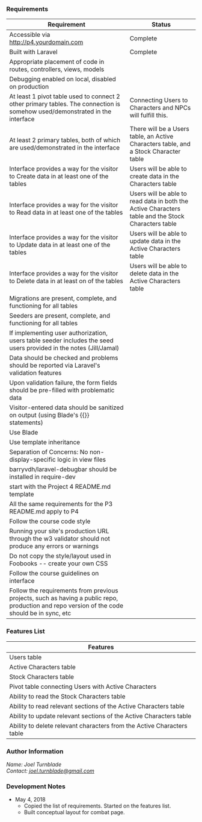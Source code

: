 ### Requirements
| Requirement | Status |
|---|---|
| Accessible via http://p4.yourdomain.com | Complete |
| Built with Laravel | Complete |
| Appropriate placement of code in routes, controllers, views, models ||
| Debugging enabled on local, disabled on production ||
| At least 1 pivot table used to connect 2 other primary tables.  The connection is somehow used/demonstrated in the interface | Connecting Users to Characters and NPCs will fulfill this. |
| At least 2 primary tables, both of which are used/demonstrated in the interface | There will be a Users table, an Active Characters table, and a Stock Character table|
| Interface provides a way for the visitor to Create data in at least one of the tables | Users will be able to create data in the Characters table |
| Interface provides a way for the visitor to Read data in at least one of the tables | Users will be able to read data in both the Active Characters table and the Stock Characters table |
| Interface provides a way for the visitor to Update data in at least one of the tables | Users will be able to update data in the Active Characters table |
| Interface provides a way for the visitor to Delete data in at least on of the tables | Users will be able to delete data in the Active Characters table |
| Migrations are present, complete, and functioning for all tables ||
| Seeders are present, complete, and functioning for all tables ||
| If implementing user authorization, users table seeder includes the seed users provided in the notes (Jill/Jamal) ||
| Data should be checked and problems should be reported via Laravel's validation features |
| Upon validation failure, the form fields should be pre-filled with problematic data ||
| Visitor-entered data should be sanitized on output (using Blade's {{}} statements) ||
| Use Blade ||
| Use template inheritance ||
| Separation of Concerns: No non-display-specific logic in view files ||
| barryvdh/laravel-debugbar should be installed in require-dev |
| start with the Project 4 README.md template ||
| All the same requirements for the P3 README.md apply to P4 ||
| Follow the course code style ||
| Running your site's production URL through the w3 validator should not produce any errors or warnings ||
| Do not copy the style/layout used in Foobooks -- create your own CSS ||
| Follow the course guidelines on interface ||
| Follow the requirements from previous projects, such as having a public repo, production and repo version of the code should be in sync, etc ||

### Features List
| Features |
|----------|
| Users table |
| Active Characters table |
| Stock Characters table |
| Pivot table connecting Users with Active Characters |
| Ability to read the Stock Characters table |
| Ability to read relevant sections of the Active Characters table |
| Ability to update relevant sections of the Active Characters table |
| Ability to delete relevant characters from the Active Characters table |



### Author Information
*Name: Joel Turnblade*  
*Contact: joel.turnblade@gmail.com*


### Development Notes
- May 4, 2018
  - Copied the list of requirements. Started on the features list.
  - Built conceptual layout for combat page.
